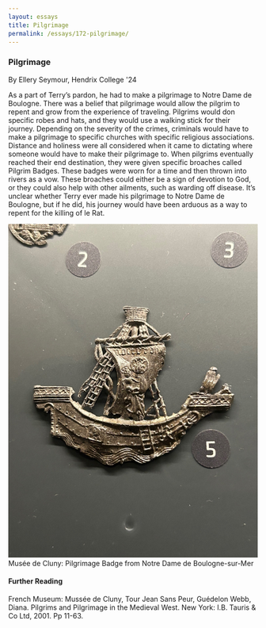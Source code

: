 ```yaml
---
layout: essays
title: Pilgrimage
permalink: /essays/172-pilgrimage/
---
```


<div id="witchcraft" class="essay">
  <h3 class="essay-title">Pilgrimage</h3>
  <div class="essay-author">By Ellery Seymour, Hendrix College '24</div>
  <div class="essay-content">
    <p>As a part of Terry’s pardon, he had to make a pilgrimage to Notre Dame de Boulogne. There was a belief that pilgrimage would allow the pilgrim to repent and grow from the experience of traveling. Pilgrims would don specific robes and hats, and they would use a walking stick for their journey. Depending on the severity of the crimes, criminals would have to make a pilgrimage to specific churches with specific religious associations. Distance and holiness were all considered when it came to dictating where someone would have to make their pilgrimage to. When pilgrims eventually reached their end destination, they were given specific broaches called Pilgrim Badges. These badges were worn for a time and then thrown into rivers as a vow. These broaches could either be a sign of devotion to God, or they could also help with other ailments, such as warding off disease. It’s unclear whether Terry ever made his pilgrimage to Notre Dame de Boulogne, but if he did, his journey would have been arduous as a way to repent for the killing of le Rat.   </p>

<div class="image-container">
<img src="/assets/images/essayImg/pilgrImage.png" alt="Musée de Cluny: Pilgrimage Badge from Notre Dame de Boulogne-sur-Mer  " class="essay-image">
<div class="image-caption">Musée de Cluny: Pilgrimage Badge from Notre Dame de Boulogne-sur-Mer  </div>
</div>
    <h4>Further Reading</h4>
    <p style="display: flex;">French Museum: Mussée de Cluny, Tour Jean Sans Peur, Guédelon Webb, Diana. Pilgrims and Pilgrimage in the Medieval West. New York: I.B. Tauris & Co Ltd, 2001. Pp 11-63. </p>
  </div>
</div>
</div>